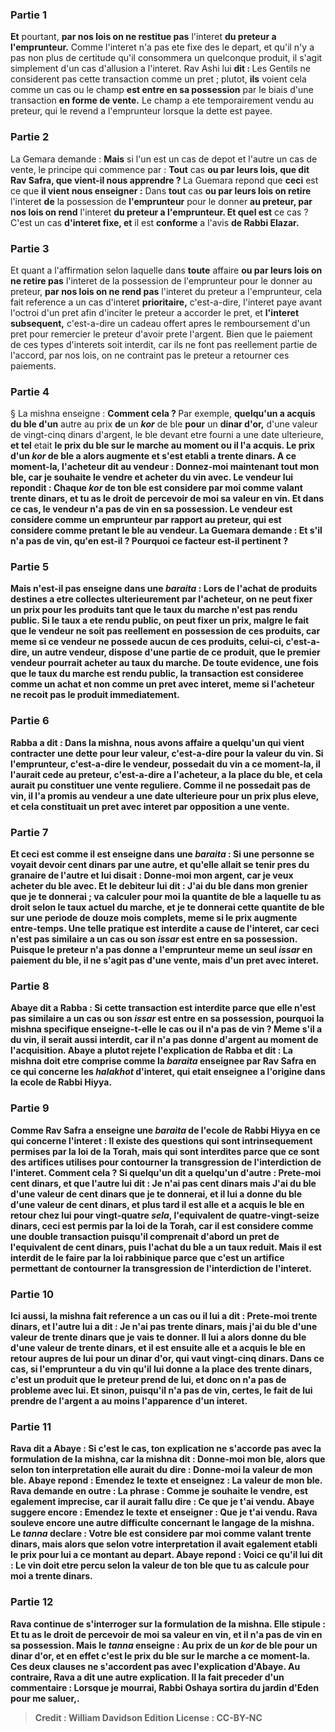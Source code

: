 
### Partie 1
<b>Et</b> pourtant, <b>par nos lois on ne restitue pas</b> l'interet <b>du preteur a l'emprunteur.</b> Comme l'interet n'a pas ete fixe des le depart, et qu'il n'y a pas non plus de certitude qu'il consommera un quelconque produit, il s'agit simplement d'un cas d'allusion a l'interet. Rav Ashi lui <b>dit : </b> Les Gentils ne considerent pas cette transaction comme un pret ; plutot, <b>ils</b> voient cela comme un cas ou le champ <b>est entre en sa possession</b> par le biais d'une transaction <b>en forme de vente.</b> Le champ a ete temporairement vendu au preteur, qui le revend a l'emprunteur lorsque la dette est payee.

### Partie 2
La Gemara demande : <b>Mais</b> si l'un est un cas de depot et l'autre un cas de vente, le principe qui commence par : <b>Tout</b> cas <b>ou par leurs lois, que dit Rav Safra, que vient-il nous apprendre ? </b> La Guemara repond que <b>ceci</b> est ce que <b>il vient nous enseigner :</b> Dans <b>tout</b> cas <b>ou par leurs lois on retire</b> l'interet <b>de</b> la possession de <b>l'emprunteur</b> pour le donner <b>au preteur, par nos lois on rend</b> l'interet <b>du preteur a l'emprunteur. Et quel est</b> ce cas ? C'est un cas <b>d'interet fixe, et</b> il est <b>conforme</b> a l'avis <b>de Rabbi Elazar.</b>

### Partie 3
Et quant a l'affirmation selon laquelle dans <b>toute</b> affaire <b>ou par leurs lois on ne retire pas</b> l'interet de la possession de l'emprunteur pour le donner au preteur, <b>par nos lois on ne rend pas</b> l'interet du preteur a l'emprunteur, cela fait reference a un cas d'interet <b>prioritaire,</b> c'est-a-dire, l'interet paye avant l'octroi d'un pret afin d'inciter le preteur a accorder le pret, et <b>l'interet subsequent,</b> c'est-a-dire un cadeau offert apres le remboursement d'un pret pour remercier le preteur d'avoir prete l'argent. Bien que le paiement de ces types d'interets soit interdit, car ils ne font pas reellement partie de l'accord, par nos lois, on ne contraint pas le preteur a retourner ces paiements.

### Partie 4
§ La mishna enseigne : <b>Comment cela ? </b> Par exemple, <b>quelqu'un a acquis du ble d'un</b> autre au prix <b>de</b> un <b><i>kor</i></b> de ble <b>pour</b> un <b>dinar d'or,</b> d'une valeur de vingt-cinq dinars d'argent, le ble devant etre fourni a une date ulterieure, <b>et tel</b> etait <b>le <b>prix</b> du ble sur le marche au moment ou il l'a acquis. Le prix d'un <i>kor</i> de ble a alors augmente et s'est etabli a trente dinars. A ce moment-la, l'acheteur dit au vendeur : Donnez-moi maintenant tout mon ble, car je souhaite le vendre et acheter du vin avec. Le vendeur lui repondit : Chaque <i>kor</i> de ton ble est considere par moi comme valant trente dinars, et tu as le droit de percevoir de moi sa valeur en vin. Et dans ce cas, le vendeur n'a pas de vin en sa possession. Le vendeur est considere comme un emprunteur par rapport au preteur, qui est considere comme pretant le ble au vendeur. La Guemara demande : <b>Et s'il n'a pas</b> de <b>vin, qu'en est-il ?</b> Pourquoi ce facteur est-il pertinent ?

### Partie 5
<b>Mais n'est-il pas enseigne</b> dans une <i>baraita</i> : Lors de l'achat de produits destines a etre collectes ulterieurement par l'acheteur, <b>on ne peut fixer</b> un prix pour les <b>produits tant que le <b>taux du marche n'est pas rendu public.</b> Si <b>le taux a ete rendu public, on peut fixer</b> un prix, malgre le fait que le vendeur ne soit pas reellement en possession de ces produits, car <b>meme si ce</b> vendeur <b>ne possede</b> aucun de ces produits, <b>celui-ci</b>, c'est-a-dire, un autre vendeur, <b>dispose</b> d'une partie de ce produit, que le premier vendeur pourrait acheter au taux du marche. De toute evidence, une fois que le taux du marche est rendu public, la transaction est consideree comme un achat et non comme un pret avec interet, meme si l'acheteur ne recoit pas le produit immediatement.

### Partie 6
<b>Rabba a dit :</b> Dans <b>la mishna, nous avons affaire a quelqu'un qui vient contracter une dette pour leur valeur,</b> c'est-a-dire pour la valeur du vin. Si l'emprunteur, c'est-a-dire le vendeur, possedait du vin a ce moment-la, il l'aurait cede au preteur, c'est-a-dire a l'acheteur, a la place du ble, et cela aurait pu constituer une vente reguliere. Comme il ne possedait pas de vin, il l'a promis au vendeur a une date ulterieure pour un prix plus eleve, et cela constituait un pret avec interet par opposition a une vente.

### Partie 7
<b>Et</b> ceci est <b>comme il est enseigne</b> dans une <i>baraita</i> : <b>Si</b> une personne <b>se voyait devoir cent dinars par une autre, et qu'elle allait se tenir pres</b> du <b>granaire de l'autre et lui disait</b> : <b>Donne-moi mon argent, car je veux acheter du ble avec.</b> Et le debiteur lui <b>dit : J'ai du ble</b> dans mon grenier <b>que je te donnerai ; va calculer pour moi</b> la quantite de ble a laquelle tu as droit <b>selon le <b>taux actuel</b> du marche, et je te donnerai</b> cette quantite de ble sur une periode de <b>douze mois complets,</b> meme si le prix augmente entre-temps. Une telle pratique est <b>interdite</b> a cause de l'interet, <b>car</b> ceci n'est <b>pas similaire</b> a un cas ou <b>son <i>issar</i> est entre en sa possession.</b> Puisque le preteur n'a pas donne a l'emprunteur meme un seul <i>issar</i> en paiement du ble, il ne s'agit pas d'une vente, mais d'un pret avec interet.

### Partie 8
<b>Abaye dit a</b> Rabba : <b>Si</b> cette transaction est interdite parce que <b>elle n'est pas similaire a</b> un cas ou <b>son <i>issar</i> est entre en sa possession, pourquoi</b> la mishna <b>specifique</b> enseigne-t-elle le cas ou <b>il n'a pas</b> de vin ? <b>Meme s'il a</b> du vin, il serait <b>aussi</b> interdit, car il n'a pas donne d'argent au moment de l'acquisition. <b>Abaye</b> a plutot rejete l'explication de Rabba et <b>dit : La mishna</b> doit etre comprise <b>comme</b> la <i>baraita</i> <b>enseignee par Rav Safra en ce qui concerne</b> les <i>halakhot</i> d'interet,</b> qui etait enseignee a l'origine dans la <b>ecole de Rabbi Hiyya.</b>

### Partie 9
<b>Comme Rav Safra a enseigne</b> une <i>baraita</i> de l'<b>ecole de Rabbi Hiyya en ce qui concerne l'interet : Il existe des questions qui sont</b> intrinsequement <b>permises</b> par la loi de la Torah, <b>mais qui sont interdites parce que</b> ce sont des <b>artifices</b> utilises pour contourner la transgression de l'interdiction de l'<b>interet. Comment cela ? Si quelqu'un dit a quelqu'un d'autre : <b>Prete-moi cent dinars,</b> et que l'autre lui <b>dit : Je n'ai pas cent dinars</b> mais <b>J'ai du ble</b> d'une valeur de <b>cent dinars que je te donnerai,</b> et <b>il lui a donne du ble</b> d'une valeur de <b>cent dinars, et</b> plus tard il est <b>alle et a acquis</b> le ble <b>en retour chez lui pour vingt-quatre <i>sela</i>, </b> l'equivalent de quatre-vingt-seize dinars, ceci est <b>permis</b> par la loi de la Torah, car il est considere comme une double transaction puisqu'il comprenait d'abord un pret de l'equivalent de cent dinars, puis l'achat du ble a un taux reduit. <b>Mais il est interdit de le faire</b> par la loi rabbinique <b>parce que</b> c'est un <b>artifice</b> permettant de contourner la transgression de l'interdiction <b>de l'interet.</b>

### Partie 10
<b>Ici aussi,</b> la mishna fait reference a un cas <b>ou il lui a dit</b> : <b>Prete-moi trente dinars,</b> et l'autre <b>lui a dit : Je n'ai pas trente dinars,</b> mais <b>j'ai du ble</b> d'une valeur de <b>trente dinars que je vais te donner. Il</b> lui a alors <b>donne du ble</b> d'une valeur de <b>trente dinars, et il</b> est ensuite <b>alle et a acquis</b> le ble <b>en retour aupres de lui pour un dinar d'or,</b> qui vaut vingt-cinq dinars. Dans ce cas, <b>si l'emprunteur a du vin qu'il lui donne</b> a la place des <b>trente dinars, c'est un produit que</b> le preteur <b>prend de lui, et</b> donc <b>on n'a pas</b> de probleme <b>avec lui. Et sinon, puisqu'il n'a pas de vin, certes, le fait de lui prendre de l'argent a</b> au moins <b>l'apparence d'un interet.</b>

### Partie 11
<b>Rava dit a</b> Abaye : <b>Si c'est le cas,</b> ton explication ne s'accorde pas avec la formulation de la mishna, car la mishna dit : <b>Donne-moi mon ble,</b> alors que selon ton interpretation <b>elle aurait du</b> dire : Donne-moi <b>la valeur de mon ble.</b> Abaye repond : Emendez le texte et <b>enseignez : La valeur de mon ble.</b> Rava demande en outre : La phrase : <b>Comme je souhaite le vendre,</b> est egalement imprecise, car <b>il aurait fallu</b> dire : <b>Ce que je t'ai vendu.</b> Abaye suggere encore : Emendez le texte et <b>enseigner : Que je t'ai vendu.</b> Rava souleve encore une autre difficulte concernant le langage de la mishna. Le <i>tanna</i> declare : <b>Votre ble est considere par moi</b> comme valant <b>trente dinars,</b> mais alors que selon votre interpretation <b>il avait egalement etabli</b> le prix <b>pour lui a ce</b> montant <b>au depart.</b> Abaye repond : <b>Voici ce qu'il lui dit :</b> Le vin doit etre percu <b>selon la valeur de ton ble que tu as calcule pour moi a trente dinars.</b>

### Partie 12
Rava continue de s'interroger sur la formulation de la mishna. Elle stipule : <b>Et tu as</b> le droit de percevoir de moi <b>sa valeur en <b>vin, et il n'a pas de vin</b> en sa possession. <b>Mais</b> le <i>tanna</i> <b>enseigne : </b> Au prix <b>de</b> un <b><i>kor</i></b> de ble <b>pour</b> un <b>dinar d'or, et en effet</b> c'est <b>le</b> <b>prix</b> du ble sur le marche a ce moment-la. Ces deux clauses ne s'accordent pas avec l'explication d'Abaye. <b>Au contraire, Rava a dit</b> une autre explication. Il la fait preceder d'un commentaire : <b>Lorsque je mourrai, Rabbi Oshaya sortira</b> du jardin d'Eden <b>pour me saluer,</b>.

>Credit : William Davidson Edition
>License : CC-BY-NC